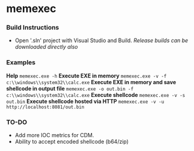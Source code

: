 # memexec

### Build Instructions
- Open '.sln' project with Visual Studio and Build.
*Release builds can be downloaded directly also*

### Examples
**Help**
`memexec.exe -h`
**Execute EXE in memory**
`memexec.exe -v -f c:\\windows\\system32\\calc.exe`
**Execute EXE in memory and save shellcode in output file**
`memexec.exe -o out.bin -f c:\\windows\\system32\\calc.exe`
**Execute shellcode**
`memexec.exe -v -s out.bin`
**Execute shellcode hosted via HTTP**
`memexec.exe -v -u http://localhost:8081/out.bin`

### TO-DO

- Add more IOC metrics for CDM.
- Ability to accept encoded shellcode (b64/zip)
